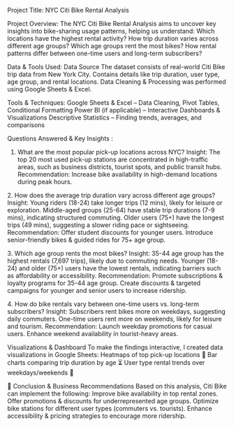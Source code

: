 Project Title: 
NYC Citi Bike Rental Analysis 

Project Overview:
The NYC Citi Bike Rental Analysis aims to uncover key insights into bike-sharing usage patterns, helping us understand:
Which locations have the highest rental activity?
How trip duration varies across different age groups?
Which age groups rent the most bikes?
How rental patterns differ between one-time users and long-term subscribers?

Data & Tools Used:
Data Source
The dataset consists of real-world Citi Bike trip data from New York City.
Contains details like trip duration, user type, age group, and rental locations.
Data Cleaning & Processing was performed using Google Sheets & Excel.

Tools & Techniques:
Google Sheets & Excel – Data Cleaning, Pivot Tables, Conditional Formatting
Power BI (if applicable) – Interactive Dashboards & Visualizations
Descriptive Statistics – Finding trends, averages, and comparisons

Questions Answered & Key Insights :
1. What are the most popular pick-up locations across NYC?
Insight: The top 20 most used pick-up stations are concentrated in high-traffic areas, such as business districts, tourist spots, and public transit hubs.
Recommendation: Increase bike availability in high-demand locations during peak hours.

2️. How does the average trip duration vary across different age groups?
Insight: Young riders (18-24) take longer trips (12 mins), likely for leisure or exploration.
Middle-aged groups (25-64) have stable trip durations (7-9 mins), indicating structured commuting.
Older users (75+) have the longest trips (49 mins), suggesting a slower riding pace or sightseeing.
Recommendation:
Offer student discounts for younger users.
Introduce senior-friendly bikes & guided rides for 75+ age group.

3️. Which age group rents the most bikes?
Insight: 35-44 age group has the highest rentals (7,697 trips), likely due to commuting needs.
Younger (18-24) and older (75+) users have the lowest rentals, indicating barriers such as affordability or accessibility.
Recommendation: Promote subscriptions & loyalty programs for 35-44 age group.
Create discounts & targeted campaigns for younger and senior users to increase ridership.

4️. How do bike rentals vary between one-time users vs. long-term subscribers?
Insight: Subscribers rent bikes more on weekdays, suggesting daily commuters.
One-time users rent more on weekends, likely for leisure and tourism.
Recommendation: Launch weekday promotions for casual users.
Enhance weekend availability in tourist-heavy areas.

Visualizations & Dashboard
To make the findings interactive, I created data visualizations in Google Sheets:
Heatmaps of top pick-up locations 📍
Bar charts comparing trip duration by age ⏳
User type rental trends over weekdays/weekends 📆

📑 Conclusion & Business Recommendations
Based on this analysis, Citi Bike can implement the following:
  Improve bike availability in top rental zones.
  Offer promotions & discounts for underrepresented age groups.
  Optimize bike stations for different user types (commuters vs. tourists).
  Enhance accessibility & pricing strategies to encourage more ridership.

